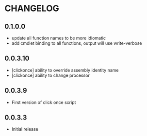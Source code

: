# CHANGELOG

## 0.1.0.0

  * update all function names to be more idiomatic
  * add cmdlet binding to all functions, output will use write-verbose

## 0.0.3.10

  * [clickonce] ability to override assembly identity name
  * [clickonce] ability to change processor

## 0.0.3.9

  * First version of click once script 

## 0.0.3.3

  * Initial release